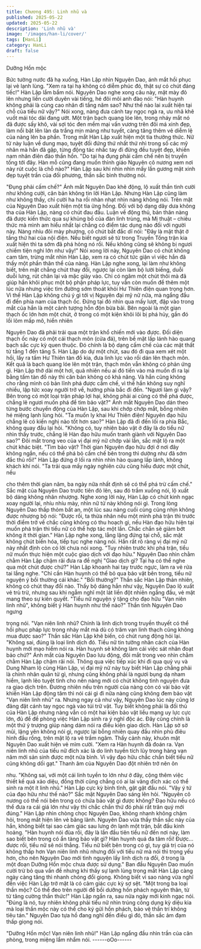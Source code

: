 ```yaml
---
title: Chương 495: Linh nhũ và
published: 2025-05-22
updated: 2025-05-22
description: 'Linh nhũ và'
image: '/images/han-li/cover/'
tags: [HanLi]
category: HanLi
draft: false
---
```


Dưỡng Hồn mộc

Bức tường nước đã hạ xuống, Hàn Lập nhìn Nguyên Dao, ánh
mắt hồi phục lại vẻ lạnh lùng.
"Xem ra tại hạ không có diễm phúc đó, thật sự có chút đáng tiếc!"
Hàn Lập lẩm bẩm nói.
Nguyên Dao nghe xong câu này, mặt mày đỏ lên nhưng liền cười
duyên vài tiếng, hé đôi môi anh đào nói:
"Hàn huynh không phải là cùng cao nhân đi tầng năm sao? Như
thế nào lai xuất hiện tại chỗ của tiểu nữ vậy?"
Nói xong, nàng đưa cánh tay ngọc ngà ra, ưu nhã khẽ vuốt mái
tóc dài đang ướt.
Một trận bạch quang lóe lên, trong nháy mắt nó đã được sấy khô,
vài sợi tóc đen mềm mại vấn vương trên đôi má xinh đẹp, làm nổi
bật lên làn da trắng mịn màng như tuyết, càng tăng thêm vẻ diễm
lệ của nàng lên ba phần.
Trong mắt Hàn Lập xuất hiện một tia thưởng thức.
Nữ tử này luận về dung mạo, tuyệt đối đứng thứ nhất thứ nhì
trong số các mỹ nhân mà hắn đã gặp, từng động tác nhấc tay đi
đừng đều tuyệt đẹp, khiến nam nhân điên đảo thần hồn.
"Do tại hạ đụng phải cấm chế nên bị truyền tống tới đây. Hàn mỗ
cũng đang muốn thỉnh giáo Nguyên cô nương xem nơi này rút
cuộc là chỗ nào?" Hàn Lập sau khi nhìn nhìn mấy lần gương mặt
xinh đẹp tuyệt trần của đối phương, thần sắc bình thường nói.

"Đụng phải cấm chế?" Ánh mắt Nguyên Dao khẽ động, lộ xuất
thần tình cười như không cười, căn bản không tin lời Hàn Lập.
Nhưng Hàn Lập cũng làm như không thấy, chỉ cười ha ha rồi
nhàn nhạt nhìn nàng không nói.
Trên mặt của Nguyên Dao xuất hiện một tia ửng hồng.
Đối với bộ dạng dây dưa không tha của Hàn Lập, nàng có chút
đau đầu.
Luận về động thủ, bản thân nàng đã được kiến thức qua sự
khủng bố của đàn linh trùng, mà Mị thuật – chiêu thức mà mình
am hiểu nhất lại chẳng có điểm tác dụng nào đối với người này.
Nàng nhíu đôi mày phượng, có chút bất đắc dĩ nói:
"Đây là mật thật ở tầng thứ hai của nội điện. Nếu biết ngươi sẽ từ
trong Truyền Tống trận kia xuất hiện thì ta sớm đã phá hỏng nó
rồi. Nếu không cũng sẽ không bị ngươi chiếm tiện nghi lớn như
vậy!" Nói xong lời này, Nguyên Dao có chút không cam tâm, trừng
mắt nhìn Hàn Lập, xem ra có chút tức giận vì việc hắn đã thấy
một phần thân thể của nàng.
Hàn Lập nghe xong, lại làm như không biết, trên mặt chẳng chút
thay đổi, ngược lại còn làm bộ lười biếng, duỗi duỗi lưng, rút chân
lại và mặc giày vào.
Chỉ có ngâm một chút thôi mà đã giúp hắn khôi phục một bộ phận
pháp lực, tuy vẫn còn muốn để thêm một lúc nữa nhưng việc tìm
đường sớm thoát khỏi Hư Thiên điện quan trọng hơn.
Vì thế Hàn Lập không chú ý gì tới vị Nguyên đại mỹ nữ nữa, mà
ngẩng đầu đi đến phía nam của thạch ốc.
Đứng tại đó nhìn qua mấy lượt, đập vào trong mắt của hắn là một
cảnh tượng hỗn độn bừa bãi.
Bên ngoài là một gian thạch ốc lớn hơn một chút, ở trong có một
kiện khôi lôi bị phá hủy, gần đó lồi lõm mấp mô, hiển nhiên

Nguyên Dao đã phải trải qua một trận khổ chiến mới vào được.
Đối diện thạch ốc này có một cái thạch môn (cửa đá), trên bề mặt
lấp lánh hào quang bạch sắc cực kỳ quen thuộc. Đó chính là bộ
dạng cấm chế của các mật thất từ tầng 1 đến tâng 5.
Hàn Lập do dự một chút, sau đó đi qua xem xét một hồi, lấy ra
tấm Hư Thiên tàn đồ kia, đưa linh lực vào rồi dán lên thạch môn.
Kết quả là bạch quang lóe lên một trận, thạch môn vẫn không có
phản ứng gì.
Hàn Lập thở dài một hơi, quả nhiên nếu ai đó tiến vào mà muốn
đi ra lại bằng tấm tàn đồ này thì căn bản không có khả năng.
Và hắn cũng không cho rằng mình có bản lĩnh phá được cấm
chế, vì thế hắn không suy nghĩ nhiều, lập tức xoay người trở về,
hướng phía bắc đi đến.
"Ngươi làm gì vậy? Bên trong có một loại trận pháp lợi hại, không
phải ai cũng có thể phá được, chẳng lẽ ngươi muốn phá để tìm
bảo vật?" Ánh mắt Nguyên Dao dán theo từng bước chuyển động
của Hàn Lập, sau khi chớp chớp mắt, bỗng nhiên hé miệng lạnh
lùng hỏi.
"Ta muốn ly khai Hư Thiên điện! Nguyên đạo hữu chẳng lẽ có kiến
nghị nào tốt hơn sao?" Hàn Lập đã đi đến lối ra phía Bắc, không
quay đầu lại hỏi.
"Không có, tuy nhiên bảo vật ở đây là do tiểu nữ nhìn thấy trước,
chẳng lẽ Hàn đạo hữu muốn tranh giành với Nguyên Dao sao?"
Đôi mắt trong veo của vị đại mỹ nữ chớp vài lần, sắc mặt lộ ra
một chút khác biệt.
"Tìm bảo vật? Thời gian Nguyên đạo hữu đợi ở nơi đây không
ngắn, nếu có thể phá bỏ cấm chế bên trong thì dường như đã
sớm đắc thủ rồi!" Hàn Lập đứng ở lối ra nhìn nhìn hào quang lấp
lánh, không khách khí nói.
"Ta trải qua mấy ngày nghiên cứu cũng hiểu được một chút, nếu

cho thêm thời gian năm, ba ngày nữa nhất định sẽ có thể phá trừ
cấm chế." Sắc mặt của Nguyên Dao trước tiên đỏ lên, sau đó
trầm xuống nói, lộ xuất bộ dáng không nhân nhượng.
Nghe xong lời này, Hàn Lập có chút kinh ngạc xoay người lại,
nhíu nhíu mày, nhìn nữ tử này không nói gì.
Trong lòng Nguyên Dao thấp thỏm bất an, một lúc sau nàng cuối
cùng cũng nhịn không được nhượng bộ nói:
"Được rồi, ta thừa nhân nếu một mình phá trận thì trước thời điểm
trở về chắc cũng không có thu hoạch gì, nếu Hàn đạo hữu hiện tại
muốn phá trận thì tiểu nữ có thể hợp tác một lần. Chắc chắn sẽ
giảm bớt không ít thời gian."
Hàn Lập nghe xong, lẳng lặng đứng tại chỗ, sắc mặt không chút
biến hóa, tiếp tục nghe nàng nói.
Hắn rất rõ ràng vị đại mỹ nữ này nhất định còn có lời chưa nói
xong.
"Tuy nhiên trước khi phá trận, tiểu nữ muốn thực hiện một cuộc
giao dịch với đạo hữu." Nguyên Dao nhìn chằm chằm Hàn Lập
chậm rãi đưa ra đề nghị
"Giao dịch gì? Tại hạ có thể nghe qua một chút được chứ?" Hàn
Lập khoanh hai tay trước ngực, làm ra vẻ rửa tai lắng nghe.
"Chỉ cần Hàn huynh có thể bỏ qua bảo vật bên trong, tiểu nữ
nguyện ý bồi thường cái khác."
"Bồi thường?" Thần sắc Hàn Lập thản nhiên, không có chút thay
đổi nào.
Thấy bộ dáng hắn như vậy, Nguyên Dao lộ xuất vẻ trù trừ, nhưng
sau khi ngẫm nghĩ một lát liền đột nhiên ngẩng đầu, vẻ mặt mang
theo sự kiên quyết.
"Tiểu nữ nguyện ý tặng cho đạo hữu "Vạn niên linh nhũ", không
biết ý Hàn huynh như thế nào?" Thần tình Nguyên Dao ngưng

trọng nói.
"Vạn niên linh nhũ? Chính là linh dịch trong truyền thuyết có thể
hồi phục pháp lực trong nháy mắt mà dù có trăm vạn linh thạch
cũng không mua được sao?" Thần sắc Hàn Lập khẽ biến, có chút
rung động hỏi lại.
"Không sai, đúng là loại linh dịch đó. Tiểu nữ tin tưởng nhân cách
của Hàn huynh mới mạo hiểm nói ra. Hàn huynh sẽ không làm cái
việc sát nhân đoạt bảo chứ?" Ánh mắt của Nguyên Dao lưu động,
đôi mắt trong veo nhìn chằm chằm Hàn Lập chậm rãi nói.
Thông qua việc tiếp xúc khi đi qua quỷ vụ và Dung Nham lộ cùng
Hàn Lập, vị đại mỹ nữ này tuy biết Hàn Lập chẳng phải là chính
nhân quân tử gì, nhưng cũng không phải là ngươi bụng dạ nham
hiểm, lạnh lẽo tuyệt tình cho nên nàng mới có chút không tình
nguyện đưa ra giao dịch trên.
Đương nhiên nếu trên người của nàng còn có vài bảo vật khiến
Hàn Lập động tâm thì nói cái gì đi nữa nàng cũng không đem bảo
vật "Vạn niên linh nhũ" ra.
Nhưng ngay cả như vậy, Nguyên Dao lúc này cũng lơ đãng đặt
cánh tay ngọc ngà vào túi trữ vật.
Tuy biết không phải là đối thủ của Hàn Lập nhưng nàng vẫn có
một hai kiện bảo vật liều mạng uy lực cực lớn, đủ để đề phòng
việc Hàn Lập sinh ra ý nghĩ độc ác. Đây cũng chính là một thứ ỷ
trượng giúp nàng dám nói ra điều kiện giao dịch.
Hàn Lập sờ sờ mũi, lặng yên không nói gì, ngược lại bỗng nhiên
quay đầu nhìn phù điêu hình đầu rồng, trên mặt lộ ra vẻ trầm
ngâm.
Thấy cảnh này, khuôn mặt Nguyên Dao xuất hiện vẻ mỉm cười.
"Xem ra Hàn huynh đã đoán ra. Vạn niên linh nhũ của tiểu nữ
đích xác là do linh tuyền tích lũy trong hàng vạn năm mới sản sinh
được một nửa bình. Vì vậy đạo hữu chắc chắn biết tiểu nữ cũng
không dối gạt." Thanh âm của Nguyên Dao đột nhiên trở nên ôn

nhu.
"Không sai, với một cái linh tuyền to lớn như ở đây, cộng thêm
việc thiết kế quá xảo diệu, đồng thời cũng chẳng có ai lai vãng
đích xác có thể sinh ra một ít linh nhũ." Hàn Lập cực kỳ bình tĩnh,
gật gật đầu nói.
"Vậy ý tứ của đạo hữu như thế nào?" Sắc mặt Nguyên Dao sáng
lên hỏi.
"Nguyên cô nương có thể nói bên trong có chứa bảo vật gì được
không? Đạo hữu nếu có thể đưa ra cái giá lớn như vậy thì chắc
chắn thứ đó phải rất trân quý mới đúng." Hàn Lập nhìn chòng
chọc Nguyên Dao, không nhanh không chậm hỏi, trong mắt hiện
lên vẻ băng lãnh.
Nguyên Dao vừa thấy thần sắc này của hắn, không biết tại sao
cảm giác sau lưng ớn lạnh một trận, bắt đầu kinh hoảng.
"Hàn huynh nói đùa rồi, đây là lần đầu tiên tiểu nữ đến nơi này,
làm sao biết bên trong có ẩn tàng bảo vật gì? Hàn huynh quá đa
tâm rồi! Được…được rồi, tiểu nữ sẽ nói thẳng. Tiểu nữ biết bên
trong có gì, tuy giá trị của nó không thấp hơn Vạn niên linh nhũ
nhưng đối với tiểu nữ mà nói thì trọng yếu hơn, cho nên Nguyên
Dao mới tình nguyện lấy linh dịch ra đổi, ở trong là một đoạn
Dưỡng Hồn mộc chưa được sử dụng." Ban đầu Nguyên Dao
muốn cười trừ bỏ qua vấn đề nhưng khi thấy sự lạnh lùng trong
mắt Hàn Lập càng ngày càng tăng thì nhanh chóng đổi giọng.
Không biết vì sao nàng vừa nghĩ đến việc Hàn Lập trở mặt là có
cảm giác cực kỳ sợ sệt.
"Một trong ba loại thần mộc? Có thể đeo trên người để bồi dưỡng
hồn phách nguyên thân, từ từ tăng cường thần thức!" Hàn Lập
ngẩn ra, sau nửa ngày mới kinh ngạc nói.
"Đúng là nó, tuy nhiên không phải tiểu nữ nhìn trúng công dụng kỳ
diệu kia mà loại thần mộc này có thể cho ký gửi hồn phách, bảo
vệ thần trí không tiêu tán." Nguyên Dao tựa hồ đang nghĩ đến
điều gì đó, thần sắc ảm đạm thấp giọng nói.

"Dưỡng Hồn mộc! Vạn niên linh nhũ!" Hàn Lập ngẩng đầu nhìn
trần của căn phòng, trong miệng lẩm nhẩm nói.
------oOo------
